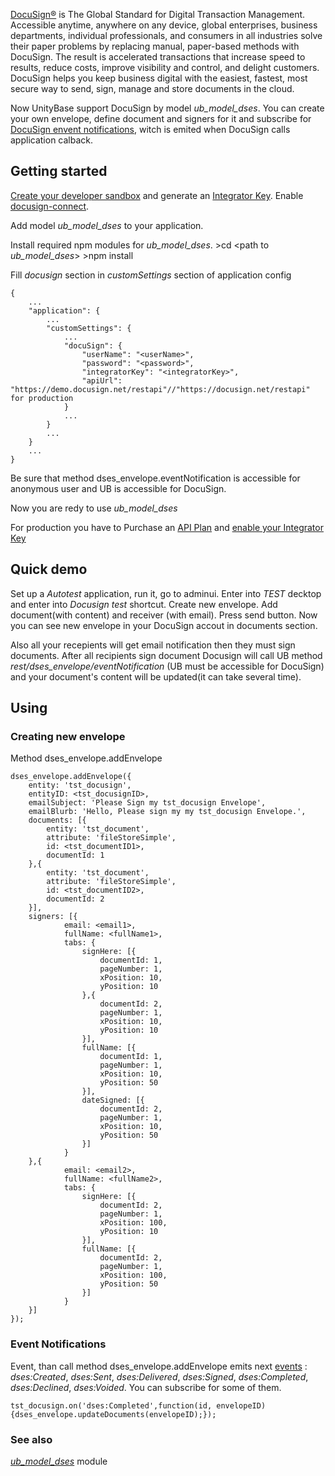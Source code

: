   [DocuSign®](https://www.docusign.com/) is The Global Standard for Digital Transaction Management. 
Accessible anytime, anywhere on any device, global enterprises, business departments, individual professionals, 
and consumers in all industries solve their paper problems by replacing manual, paper-based methods with DocuSign. 
The result is accelerated transactions that increase speed to results, reduce costs, improve visibility and control, and delight customers. 
DocuSign helps you keep business digital with the easiest, fastest, most secure way to send, sign, manage and store documents in the cloud.
  
  Now UnityBase support DocuSign by model *ub_model_dses*. You can create your own envelope, define document and signers for it and subscribe
for [DocuSign envent notifications](https://www.docusign.com/supportdocs/dfs-admin-guide/Content/admin-guide/envelope-recipient-events-ref.htm), 
witch is emited when DocuSign calls application calback.
 
## Getting started
  [Create your developer sandbox](https://secure.docusign.com/signup/develop) and generate an [Integrator Key](https://www.docusign.com/developer-center/api-overview#integrator-key).
  Enable [docusign-connect](https://www.docusign.com/developer-center/api-overview#docusign-connect).

  Add model *ub_model_dses* to your application.
  
  Install required npm modules for *ub_model_dses*.
	>cd <path to *ub_model_dses*>
	>npm install

  Fill *docusign* section in *customSettings* section of application config
  
    {
	    ...
		"application": {
		    ...
			"customSettings": {
			    ...
				"docuSign": {
				    "userName": "<userName>",
				    "password": "<password>",
				    "integratorKey": "<integratorKey>",
				    "apiUrl": "https://demo.docusign.net/restapi"//"https://docusign.net/restapi" for production
				}
				...
			}
		    ...
		}
		...
	}
  
  Be sure that method dses_envelope.eventNotification is accessible for anonymous user and UB is accessible for DocuSign.
  
  Now you are redy to use *ub_model_dses*
  
  For production you have to Purchase an [API Plan](https://secure.docusign.com/developer) and [enable your Integrator Key](https://www.docusign.com/developer-center/api-overview#go-live)
  
## Quick demo
  Set up a *Autotest* application, run it, go to adminui. Enter into *TEST* decktop and enter into *Docusign test* shortcut. Create new envelope.
Add document(with content) and receiver (with email). Press send button. Now you can see new envelope in your DocuSign accout in documents section.

  Also all your recepients will get email notification then they must sign documents. After all recipients sign document Docusign will call UB method 
*rest/dses_envelope/eventNotification* (UB must be accessible for DocuSign) and your document's content will be updated(it can take several time).

## Using  
### Creating new envelope
  Method dses_envelope.addEnvelope
  
    dses_envelope.addEnvelope({
	    entity: 'tst_docusign',
		entityID: <tst_docusignID>,
		emailSubject: 'Please Sign my tst_docusign Envelope',
		emailBlurb: 'Hello, Please sign my my tst_docusign Envelope.',
		documents: [{
            entity: 'tst_document',
            attribute: 'fileStoreSimple',
            id: <tst_documentID1>,
            documentId: 1
		},{
            entity: 'tst_document',
            attribute: 'fileStoreSimple',
            id: <tst_documentID2>,
            documentId: 2
		}],
		signers: [{
                email: <email1>,
                fullName: <fullName1>,
                tabs: {
                    signHere: [{
					    documentId: 1,
						pageNumber: 1,
						xPosition: 10,
						yPosition: 10
					},{
					    documentId: 2,
						pageNumber: 1,
						xPosition: 10,
						yPosition: 10
					}],
                    fullName: [{
					    documentId: 1,
						pageNumber: 1,
						xPosition: 10,
						yPosition: 50
					}],
                    dateSigned: [{
					    documentId: 2,
						pageNumber: 1,
						xPosition: 10,
						yPosition: 50
					}]
                }
		},{
                email: <email2>,
                fullName: <fullName2>,
                tabs: {
                    signHere: [{
					    documentId: 2,
						pageNumber: 1,
						xPosition: 100,
						yPosition: 10
					}],
                    fullName: [{
					    documentId: 2,
						pageNumber: 1,
						xPosition: 100,
						yPosition: 50
					}]
                }
		}]
	});
  
### Event Notifications
  Event, than call method dses_envelope.addEnvelope emits next [events](https://www.docusign.com/supportdocs/dfs-admin-guide/Content/admin-guide/envelope-recipient-events-ref.htm) : 
*dses:Created*, *dses:Sent*, *dses:Delivered*, *dses:Signed*, *dses:Completed*, *dses:Declined*, *dses:Voided*.
You can subscribe for some of them.

    tst_docusign.on('dses:Completed',function(id, envelopeID){dses_envelope.updateDocuments(envelopeID);});

### See also
  [*ub_model_dses*](/api/serverNew/module-ub_model_dses_dses_envelope.html) module
  